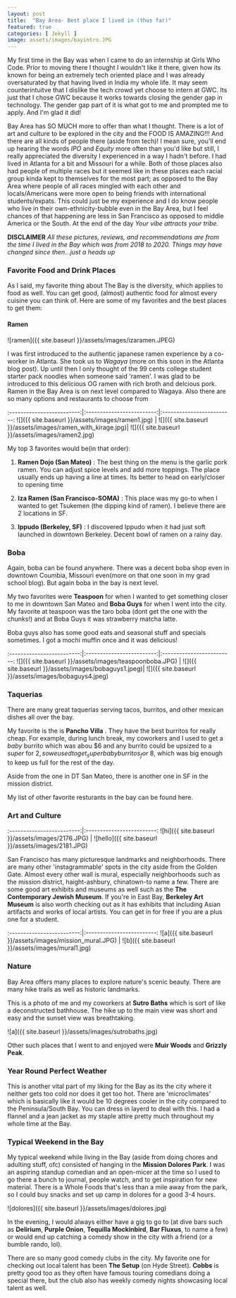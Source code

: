 ```yaml
---
layout: post
title:  "Bay Area- Best place I lived in (thus far)"
featured: true
categories: [ Jekyll ]
image: assets/images/bayintro.JPG
---
```


My first time in the Bay was when I came to do an internship at Girls Who Code. Prior to moving there I thought I wouldn't like it there, given how its known for being an extremely tech oriented place and I was already oversaturated by that having lived in India my whole life. It may seem counterintuitve that I dislike the tech crowd yet choose to intern at GWC. Its just that I chose GWC because it works towards closing the gender gap in technology. The gender gap part of it is what got to me and prompted me to apply. And I'm glad it did!


<p>Bay Area has SO MUCH more to offer than what I thought. There is a lot of art and culture to be explored in the city and the FOOD IS AMAZING!!! And there are all kinds of people there (aside from tech)! I mean sure, you'll end up hearing the words <i>IPO</i> and <i>Equity</i> more often than you'd like but still, I really appreciated the diversity I experienced in a way I hadn't before. I had lived in Atlanta for a bit and Missouri for a while. Both of those places also had people of multiple races but it seemed like in these places each racial group kinda kept to themselves for the most part; as opposed to the Bay Area where people of all races mingled with each other and locals/Americans were more open to being friends with international students/expats.
This could just be my experience and I do know people who live in their own-ethnicity-bubble even in the Bay Area, but I feel chances of that happening are less in San Francisco as opposed to middle America or the South.
At the end of the day <i>Your vibe attracts your tribe.</i></p>

**DISCLAIMER**  _All these pictures, reviews, and recommendations are from the time I lived in the Bay which was from 2018 to 2020. Things may have changed since then...just a heads up_

###  Favorite Food and Drink Places

As I said, my favorite thing about The Bay is the diversity, which applies to food as well. You can get good, (almost) authentic food for almost every cuisine you can think of. Here are some of my favorites and the best places to get them:

#### Ramen

  ![ramen]({{ site.baseurl }}/assets/images/izaramen.JPEG)

  I was first introduced to the authentic japanese ramen experience by a co-worker in Atlanta. She took us to <i>Wagaya</i> (more on this soon in the Atlanta blog post). Up until then I only thought of the 99 cents college student starter pack noodles when someone said 'ramen'. I was glad to be introduced to this delicious OG ramen with rich broth and delcious pork. <br>
  Ramen in the Bay Area is on next level compared to Wagaya. Also there are so many options and restaurants to choose from


:-------------------------:|:-------------------------:|:-------------------------:
![]({{ site.baseurl }}/assets/images/ramen1.jpg)  |  ![]({{ site.baseurl }}/assets/images/ramen_with_kirage.jpg)|  ![]({{ site.baseurl }}/assets/images/ramen2.jpg)



My top 3 favorites would be(in that order):

1. **Ramen Dojo (San Mateo)** :
The best thing on the menu is the garlic pork ramen. You can adjust spice levels and add more toppings. The place usually ends up having a line at times. Its better to head on early/closer to opening time

2. **Iza Ramen (San Francisco-SOMA)** :
This place was my go-to when I wanted to get Tsukemen (the dipping kind of ramen). I believe there are 2 locations in SF.

3. **Ippudo (Berkeley, SF)** :
I discovered Ippudo when it had just soft launched in downtown Berkeley. Decent bowl of ramen on a rainy day.

### Boba

Again, boba can be found anywhere. There was a decent boba shop even in downtown Coumbia, Missouri even(more on that one soon in my grad school blog). But again boba in the bay is next level.

My two favorites were **Teaspoon** for when I wanted to get something closer to me in downtown San Mateo and **Boba Guys** for when I went into the city. My favorite at teaspoon was the taro boba (dont get the one with the chunks!) and at Boba Guys it was strawberry matcha latte.

Boba guys also has some good eats and seasonal stuff and specials sometimes. I got a mochi muffin once and it was delicious!

:-------------------------:|:-------------------------:|:-------------------------:
![]({{ site.baseurl }}/assets/images/teaspoonboba.JPG)  |  ![]({{ site.baseurl }}/assets/images/bobaguys1.jpeg)|  ![]({{ site.baseurl }}/assets/images/bobaguys4.jpeg)



### Taquerias

There are many great taquerias serving tacos, burritos, and other mexican dishes all over the bay.

My favorite is the is **Pancho Villa** . They have the best burritos for really cheap. For example, during lunch break, my coworkers and I used to get a _baby_ burrito which was abou $6 and any burrito could be upsized to a _super_ for $2, so we used to get _super baby burritos_ for ~$8, which was big enough to keep us full for the rest of the day.

Aside from the one in DT San Mateo, there is another one in SF in the mission district.


My list of other favorite resturants in the bay can be found here.

### Art and Culture
:-------------------------:|:-------------------------:
![hi]({{ site.baseurl }}/assets/images/2176.JPG)  |  ![hello]({{ site.baseurl }}/assets/images/2181.JPG)

San Francisco has many picturesque landmarks and neighborhoods. There are many other 'instagrammable' spots in the city aside from the Golden Gate. Almost every other wall is mural, especially neighborhoods such as the mission district, haight-ashbury, chinatown-to name a few. There are some good art exhibits and museums as well such as the **The Contemporary Jewish Museum**. If you're in East Bay, **Berkeley Art Museum** is also worth checking out as it has exhibits that including Asian artifacts and works of local artists. You can get in for free if you are a plus one for a student.

:-------------------------:|:-------------------------:
![a]({{ site.baseurl }}/assets/images/mission_mural.JPG)  |  ![b]({{ site.baseurl }}/assets/images/mural1.jpg)



### Nature

Bay Area offers many places to explore nature's scenic beauty. There are many hike trails as well as historic landmarks.

This is a photo of me and my coworkers at **Sutro Baths** which is sort of like a deconstructed bathhouse. The hike up to the main view was short and easy and the sunset view was breathtaking.

![a]({{ site.baseurl }}/assets/images/sutrobaths.jpg)

Other such places that I went to and enjoyed were **Muir Woods** and **Grizzly Peak**.


### Year Round Perfect Weather

This is another vital part of my liking for the Bay as its the city where it neither gets too cold nor does it get too hot. There are 'microclimates' which is basically like it would be 10 degrees cooler in the city compared to the Peninsula/South Bay. You can dress in layerd to deal with this. I had a flannel and a jean jacket as my staple attire pretty much throughout my whole time at the Bay.

### Typical Weekend in the Bay

My typical weekend while living in the Bay (aside from doing chores and adulting stuff, ofc) consisted of hanging in the **Mission Dolores Park**. I was an aspiring standup comedian and an open-micer at the time so I used to go there a bunch to journal, people watch, and to get inspiration for new material. There is a Whole Foods that's less than a mile away from the park, so I could buy snacks and set up camp in dolores for a good 3-4 hours.

![dolores]({{ site.baseurl }}/assets/images/dolores.jpg)


In the evening, I would always either have a gig to go to (at dive bars such as **Delirium**, **Purple Onion**, **Tequilla Mockinbird**, **Bar Fluxus**, to name a few) or would end up catching a comedy show in the city with a friend (or a bumble rando, lol).



 There are so many good comedy clubs in the city. My favorite one for checking out local talent has been **The Setup** (on Hyde Street). **Cobbs** is pretty good too as they often have famous touring comedians doing a special there, but the club also has weekly comedy nights showcasing local talent as well.
